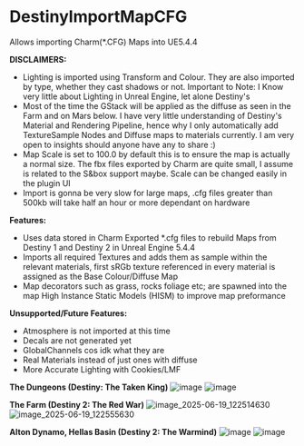 # DestinyImportMapCFG
Allows importing Charm(*.CFG) Maps into UE5.4.4

**DISCLAIMERS:**
- Lighting is imported using Transform and Colour. They are also imported by type, whether they cast shadows or not. Important to Note: I Know very little about Lighting in Unreal Engine, let alone Destiny's
- Most of the time the GStack will be applied as the diffuse as seen in the Farm and on Mars below. I have very little understanding of Destiny's Material and Rendering Pipeline, hence why I only automatically add TextureSample Nodes and Diffuse maps to materials currently. I am very open to insights should anyone have any to share :)
- Map Scale is set to 100.0 by default this is to ensure the map is actually a normal size. The fbx files exported by Charm are quite small, I assume is related to the S&box support maybe. Scale can be changed easily in the plugin UI
- Import is gonna be very slow for large maps, .cfg files greater than 500kb will take half an hour or more dependant on hardware

**Features:**
- Uses data stored in Charm Exported *.cfg files to rebuild Maps from Destiny 1 and Destiny 2 in Unreal Engine 5.4.4
- Imports all required Textures and adds them as sample within the relevant materials, first sRGb texture referenced in every material is assigned as the Base Colour/Diffuse Map
- Map decorators such as grass, rocks foliage etc; are spawned into the map High Instance Static Models (HISM) to improve map preformance

**Unsupported/Future Features:**
- Atmosphere is not imported at this time
- Decals are not generated yet
- GlobalChannels cos idk what they are
- Real Materials instead of just ones with diffuse
- More Accurate Lighting with Cookies/LMF

**The Dungeons (Destiny: The Taken King)**
![image](https://github.com/user-attachments/assets/9082d9f7-394d-46e7-b0a9-e6bffea80794)
![image](https://github.com/user-attachments/assets/c0b0da7c-89bd-43c6-9744-28589054d72c)

**The Farm (Destiny 2: The Red War)**
![image_2025-06-19_122514630](https://github.com/user-attachments/assets/9cf01a7f-3d6a-4d7a-8d33-18fc0a437a09)
![image_2025-06-19_122555630](https://github.com/user-attachments/assets/9a65d629-e070-43d2-8fab-30112f574381)

**Alton Dynamo, Hellas Basin (Destiny 2: The Warmind)**
![image](https://github.com/user-attachments/assets/d6ae6613-c7a3-4fce-bb43-294966c42ee9)
![image](https://github.com/user-attachments/assets/e8b87c22-f7ea-49e0-8dde-d912a2535b02)

